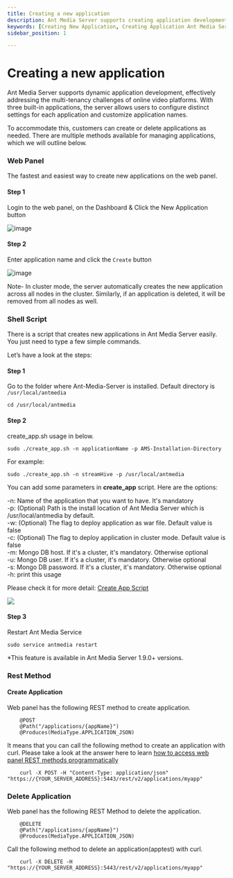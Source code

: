 ```yaml
---
title: Creating a new application 
description: Ant Media Server supports creating application development on the fly. You may create seprate applications for each stream domains if you are managing multiple streams from same server.
keywords: [Creating New Application, Creating Application Ant Media Server, Application Development, Ant Media Server Documentation, Ant Media Server Tutorials]
sidebar_position: 1

---
```


# Creating a new application

Ant Media Server supports dynamic application development, effectively addressing the multi-tenancy challenges of online video platforms. With three built-in applications, the server allows users to configure distinct settings for each application and customize application names.

To accommodate this, customers can create or delete applications as needed. There are multiple methods available for managing applications, which we will outline below.

### Web Panel

The fastest and easiest way to create new applications on the web panel.

#### Step 1

Login to the web panel, on the Dashboard & Click the New Application button

![image](https://github.com/user-attachments/assets/4df34b28-ff9d-429b-a061-8dd5b6938d5f)

#### Step 2

Enter application name and click the ```Create``` button

![image](https://github.com/user-attachments/assets/546a3581-0dbb-494f-8600-0248fc0eaa8b)

Note- In cluster mode, the server automatically creates the new application across all nodes in the cluster. Similarly, if an application is deleted, it will be removed from all nodes as well.

### Shell Script

There is a script that creates new applications in Ant Media Server easily. You just need to type a few simple commands.

Let’s have a look at the steps:

#### Step 1

Go to the folder where Ant-Media-Server is installed. Default directory is ```/usr/local/antmedia```
```
cd /usr/local/antmedia
```

#### Step 2

create\_app.sh usage in below.
```
sudo ./create_app.sh -n applicationName -p AMS-Installation-Directory
```

For example:
```
sudo ./create_app.sh -n streamHive -p /usr/local/antmedia
```

You can add some parameters in **create_app** script. Here are the options:

-n:  Name of the application that you want to have. It's mandatory  
-p: (Optional) Path is the install location of Ant Media Server which is /usr/local/antmedia by default.  
-w: (Optional) The flag to deploy application as war file. Default value is false  
-c: (Optional) The flag to deploy application in cluster mode. Default value is false  
-m:  Mongo DB host. If it's a cluster, it's mandatory. Otherwise optional  
-u:  Mongo DB user. If it's a cluster, it's mandatory. Otherwise optional  
-s:  Mongo DB password. If it's a cluster, it's mandatory. Otherwise optional  
-h: print this usage  

Please check it for more detail: [Create App Script](https://github.com/ant-media/Ant-Media-Server/blob/master/src/main/server/create_app.sh#L5)

![](@site/static/img/image-1645437714786.png)

#### Step 3

Restart Ant Media Service
```
sudo service antmedia restart
```
\*This feature is available in Ant Media Server 1.9.0+ versions.


### Rest Method

#### Create Application

Web panel has the following REST method to create application.
```
    @POST
    @Path("/applications/{appName}")
    @Produces(MediaType.APPLICATION_JSON)
```
It means that you can call the following method to create an application with curl. Please take a look at the answer here to learn [how to access web panel REST methods programmatically](https://stackoverflow.com/questions/64444673/ant-media-dashboard-settings-through-rest-api/64458222#64458222)
```
    curl -X POST -H "Content-Type: application/json" "https://{YOUR_SERVER_ADDRESS}:5443/rest/v2/applications/myapp"
```
### Delete Application

Web panel has the following REST Method to delete the application.
```
    @DELETE
    @Path("/applications/{appName}")
    @Produces(MediaType.APPLICATION_JSON)
```
Call the following method to delete an application(apptest) with curl.
```
    curl -X DELETE -H "https://{YOUR_SERVER_ADDRESS}:5443/rest/v2/applications/myapp"
```
